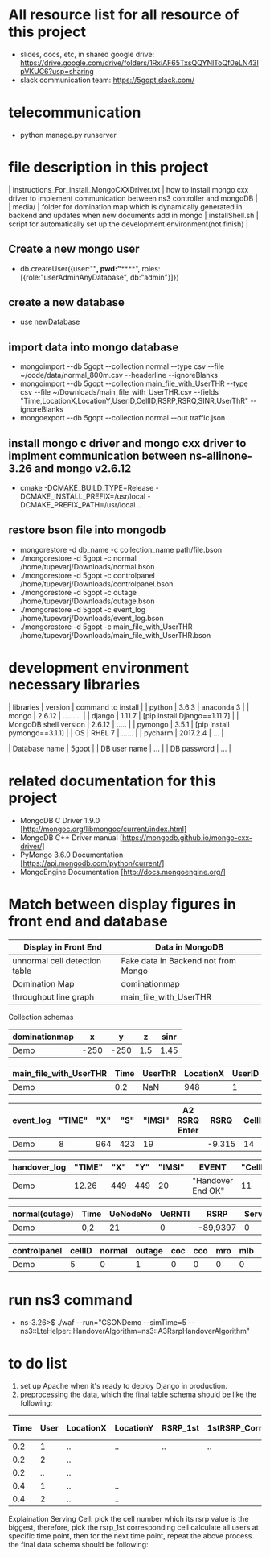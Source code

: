 # All resource list for all resource of this project
* slides, docs, etc, in shared google drive: https://drive.google.com/drive/folders/1RxiAF65TxsQQYNlToQf0eLN43lpVKUC6?usp=sharing
* slack communication team: https://5gopt.slack.com/


# telecommunication

+ python manage.py runserver

# file description in this project
| instructions_For_install_MongoCXXDriver.txt | how to install mongo cxx driver to implement communication between ns3 controller and mongoDB |
| media/ | folder for domination map which is dynamically generated in backend and updates when new documents add in mongo
| installShell.sh | script for automatically set up the development environment(not finish) |

## Create a new mongo user
+ db.createUser({user:"**", pwd:"******", roles:[{role:"userAdminAnyDatabase", db:"admin"}]})

## create a new database
+ use newDatabase

## import data into mongo database
+ mongoimport --db 5gopt --collection normal --type csv --file ~/code/data/normal_800m.csv --headerline --ignoreBlanks
+ mongoimport --db 5gopt --collection main_file_with_UserTHR --type csv --file ~/Downloads/main_file_with_UserTHR.csv --fields "Time,LocationX,LocationY,UserID,CellID,RSRP,RSRQ,SINR,UserThR" --ignoreBlanks
+ mongoexport --db 5gopt --collection normal --out traffic.json

## install mongo c driver and mongo cxx driver to implment communication between ns-allinone-3.26 and mongo v2.6.12
+ cmake -DCMAKE_BUILD_TYPE=Release -DCMAKE_INSTALL_PREFIX=/usr/local -DCMAKE_PREFIX_PATH=/usr/local ..

## restore bson file into mongodb
* mongorestore -d db_name -c collection_name path/file.bson
* ./mongorestore -d 5gopt -c normal /home/tupevarj/Downloads/normal.bson
* ./mongorestore -d 5gopt -c controlpanel /home/tupevarj/Downloads/controlpanel.bson
* ./mongorestore -d 5gopt -c outage /home/tupevarj/Downloads/outage.bson
* ./mongorestore -d 5gopt -c event_log /home/tupevarj/Downloads/event_log.bson
* ./mongorestore -d 5gopt -c main_file_with_UserTHR /home/tupevarj/Downloads/main_file_with_UserTHR.bson

# development environment necessary libraries
| libraries | version | command to install |
| python    | 3.6.3   |  anaconda 3        |
| mongo     | 2.6.12  |  .........         |
| django    | 1.11.7  | [pip install Django==1.11.7] |
| MongoDB shell version | 2.6.12 | ..... |
| pymongo   | 3.5.1   | [pip install pymongo==3.1.1] |
| OS | RHEL 7 | ...... |
| pycharm | 2017.2.4 | ... |

| Database name | 5gopt |
| DB user name | ... |
| DB password | ... |

# related documentation for this project
* MongoDB C Driver 1.9.0 [http://mongoc.org/libmongoc/current/index.html]
* MongoDB C++ Driver manual [https://mongodb.github.io/mongo-cxx-driver/]
* PyMongo 3.6.0 Documentation [https://api.mongodb.com/python/current/]
* MongoEngine Documentation [http://docs.mongoengine.org/]

# Match between display figures in front end and database

| Display in Front End          | Data in MongoDB                     |
| ----------------------------- | ----------------------------------- |
| unnormal cell detection table | Fake data in Backend not from Mongo |
| Domination Map                | dominationmap                       |
| throughput line graph         | main_file_with_UserTHR              |

Collection schemas

| dominationmap |   x   |   y   |   z   |  sinr  |
| ------------- | ----- | ----- | ----- | ------ |
|     Demo      | -250  | -250  | 1.5   |  1.45  |

| main_file_with_UserTHR | Time | UserThR | LocationX | UserID | CellID | RSRP | RSRQ | SINR | LocationY |
| ---------------------- | ---- | ------- | --------- | ------ | ------ | ---- | ---- | ---- | --------- |
| Demo                   | 0.2  | NaN     |   948     |  1     | 1      | -113 | NaN  |  NaN |  1429     |

| event_log | "TIME" | "X" | "S" | "IMSI" | A2 RSRQ Enter | RSRQ   | CellID |
| --------- | ------ | --- | --- | ------ | ------------- | ------ | -------|
| Demo      |  8     | 964 | 423 | 19     |               | -9.315 |  14    |

| handover_log | "TIME" | "X" | "Y" | "IMSI" |       EVENT        | "CellID" |
| ------------ | ------ | --- | --- | ------ | ------------------ | -------- | 
| Demo         | 12.26  | 449 | 449 |20      | "Handover End OK"  |   11     | 

| normal(outage) | Time | UeNodeNo | UeRNTI | RSRP     | Serving_Cell | RSRQ | Cell_ID | 
| -------------- | ---- | -------- | ------ | -------- | ------------ | ---- | ------- |
| Demo           | 0,2  |       21 | 0      | -89,9397 | 0            | -nan |  20     |

| controlpanel | cellID | normal | outage | coc | cco | mro | mlb | dirty_flag |
| ------------ | ------ | ------ | ------ | --- | --- | --- | --- | ---------- |
| Demo         | 5      |     0  | 1      |  0  | 0   | 0   | 0   |    0       |




# run ns3 command
* ns-3.26>$ ./waf --run="CSONDemo --simTime=5 --ns3::LteHelper::HandoverAlgorithm=ns3::A3RsrpHandoverAlgorithm"


# to do list
1.  set up Apache when it's ready to deploy Django in production.
2.  preprocessing the data, which the final table schema should be like the following:

| Time | User | LocationX | LocationY | RSRP_1st | 1stRSRP_Corresponding_RSRQ| RSRP_2nd | 2ndRSRP_Corresponding_RSRQ | RSRP_3rd | 3rdRSRP_Corresponding_RSRQ | RSRP_4th | 4thRSRP_Corresponding_RSRQ| Serving Cell |
| ---- | --- | --------- | ---------- | -------- | ------------------------- | -------- | -------------------------- | -------- | ------------------------- | -------- | --------------------------- | ------------ |
| 0.2 | 1 | .. | .. | .. | .. | 
| 0.2 | 2 | .. |
| 0.2 | .. | .. |
| 0.4 | 1 | .. | .. |
| 0.4 | 2 | .. | .. |
Explaination
Serving Cell: pick the cell number which its rsrp value is the biggest, therefore, pick the rsrp_1st corresponding cell
calculate all users at specific time point, then for the next time point, repeat the above process. 
the final data schema should be following:




